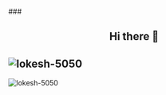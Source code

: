         
###<h2 align="center">Hi there 👋</h2>

<h2><img align="center" src="[https://streak-stats.demolab.com?user=lokesh-5050](https://images.unsplash.com/photo-1633356122544-f134324a6cee?ixlib=rb-4.0.3&ixid=MnwxMjA3fDB8MHxwaG90by1wYWdlfHx8fGVufDB8fHx8&auto=format&fit=crop&w=1170&q=80)" alt="lokesh-5050" /></h2>

<p><img align="center" src="https://streak-stats.demolab.com?user=lokesh-5050" alt="lokesh-5050" /></p>



